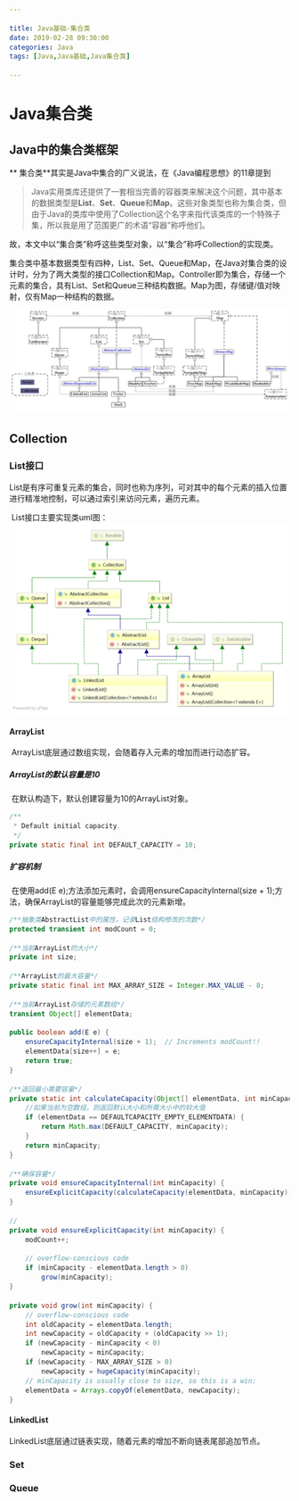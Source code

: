 ```yaml
---

title: Java基础-集合类
date: 2019-02-28 09:30:00
categories: Java
tags: [Java,Java基础,Java集合类]

---
```


# Java集合类

## Java中的集合类框架

**	集合类**其实是Java中集合的广义说法，在《Java编程思想》的11章提到

> ​	Java实用类库还提供了一套相当完善的容器类来解决这个问题，其中基本的数据类型是**List**、**Set**、**Queue**和**Map**。这些对象类型也称为集合类，但由于Java的类库中使用了Collection这个名字来指代该类库的一个特殊子集，所以我是用了范围更广的术语“容器”称呼他们。

故，本文中以“集合类”称呼这些类型对象，以“集合”称呼Collection的实现类。

​	集合类中基本数据类型有四种，List、Set、Queue和Map，在Java对集合类的设计时，分为了两大类型的接口Collection和Map。Controller即为集合，存储一个元素的集合，具有List、Set和Queue三种结构数据。Map为图，存储键/值对映射，仅有Map一种结构的数据。

![img](/imag/b171c70578a6d6f369066d6dfbc45555.jpg)

<!--more-->

## Collection

### List接口

​	List是有序可重复元素的集合，同时也称为序列，可对其中的每个元素的插入位置进行精准地控制，可以通过索引来访问元素，遍历元素。

​	List接口主要实现类uml图：![LinkedList](/imag/LinkedList-1551342550459.png)

#### ArrayList

​	ArrayList底层通过数组实现，会随着存入元素的增加而进行动态扩容。

##### ArrayList的默认容量是10

​	在默认构造下，默认创建容量为10的ArrayList对象。

```java
/**
 * Default initial capacity.
 */
private static final int DEFAULT_CAPACITY = 10;
```

##### 扩容机制

​	在使用add(E e);方法添加元素时，会调用ensureCapacityInternal(size + 1);方法，确保ArrayList的容量能够完成此次的元素新增。

```java
/**抽象类AbstractList中的属性，记录List结构修改的次数*/
protected transient int modCount = 0;

/**当前ArrayList的大小*/
private int size;

/**ArrayList的最大容量*/
private static final int MAX_ARRAY_SIZE = Integer.MAX_VALUE - 8;

/**当前ArrayList存储的元素数组*/
transient Object[] elementData;

public boolean add(E e) {
	ensureCapacityInternal(size + 1);  // Increments modCount!!
	elementData[size++] = e;
	return true;
}

/**返回最小需要容量*/
private static int calculateCapacity(Object[] elementData, int minCapacity) {
    //如果当前为空数组，则返回默认大小和所需大小中的较大值
    if (elementData == DEFAULTCAPACITY_EMPTY_ELEMENTDATA) {
        return Math.max(DEFAULT_CAPACITY, minCapacity);
    }
    return minCapacity;
}

/**确保容量*/
private void ensureCapacityInternal(int minCapacity) {
	ensureExplicitCapacity(calculateCapacity(elementData, minCapacity));
}

//
private void ensureExplicitCapacity(int minCapacity) {
	modCount++;

	// overflow-conscious code
	if (minCapacity - elementData.length > 0)
		grow(minCapacity);
}

private void grow(int minCapacity) {
    // overflow-conscious code
    int oldCapacity = elementData.length;
    int newCapacity = oldCapacity + (oldCapacity >> 1);
    if (newCapacity - minCapacity < 0)
        newCapacity = minCapacity;
    if (newCapacity - MAX_ARRAY_SIZE > 0)
        newCapacity = hugeCapacity(minCapacity);
    // minCapacity is usually close to size, so this is a win:
    elementData = Arrays.copyOf(elementData, newCapacity);
}
```



#### LinkedList

​	LinkedList底层通过链表实现，随着元素的增加不断向链表尾部追加节点。

### Set

### Queue